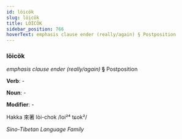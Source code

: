 ```yaml
---
id: löicök
slug: löicök
title: LÖİCÖK
sidebar_position: 766
hoverText: emphasis clause ender (really/again) § Postposition
---
```


### löicök

*emphasis clause ender (really/again)* **§** Postposition

**Verb**: -

**Noun**: -

**Modifier**: -

Hakka 來著 lòi-chok /loi²⁴ tɕok²/

*Sino-Tibetan Language Family*